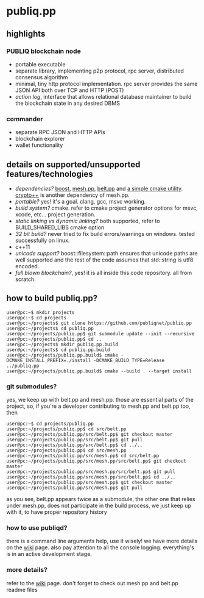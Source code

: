 # publiq.pp

## highlights
### PUBLIQ blockchain node
+ portable executable
+ separate library, implementing p2p protocol, rpc server, distributed consensus algorithm
+ minimal, tiny http protocol implementation. rpc server provides the same JSON API both over TCP and HTTP (POST)
+ *action log*, interface that allows relational database maintainer to build the blockchain state in any desired DBMS
### commander
+ separate RPC JSON and HTTP APIs
+ blockchain explorer
+ wallet functionality

## details on supported/unsupported features/technologies
+ *dependencies?* [boost](https://www.boost.org "boost"), [mesh.pp](https://github.com/publiqnet/mesh.pp "mesh.pp"), [belt.pp](https://github.com/publiqnet/belt.pp "belt.pp") and [a simple cmake utility](https://github.com/publiqnet/cmake_utility "the simple title for the simple cmake utility"). [crypto++](https://www.cryptopp.com/ "crypto++") is another dependency of mesh.pp.
+ *portable?* yes! it's a goal. clang, gcc, msvc working.
+ *build system?* cmake. refer to cmake project generator options for msvc, xcode, etc... project generation.
+ *static linking vs dynamic linking?* both supported, refer to BUILD_SHARED_LIBS cmake option
+ *32 bit build?* never tried to fix build errors/warnings on windows. tested successfully on linux.
+ c++11
+ *unicode support?* boost::filesystem::path ensures that unicode paths are well supported and the rest of the code assumes that std::string is utf8 encoded.
+ *full blown blockchain?*, yes! it is all inside this code repository. all from scratch.

## how to build publiq.pp?
```console
user@pc:~$ mkdir projects
user@pc:~$ cd projects
user@pc:~/projects$ git clone https://github.com/publiqnet/publiq.pp
user@pc:~/projects$ cd publiq.pp
user@pc:~/projects/publiq.pp$ git submodule update --init --recursive
user@pc:~/projects/publiq.pp$ cd ..
user@pc:~/projects$ mkdir publiq.pp.build
user@pc:~/projects$ cd publiq.pp.build
user@pc:~/projects/publiq.pp.build$ cmake -DCMAKE_INSTALL_PREFIX=./install -DCMAKE_BUILD_TYPE=Release ../publiq.pp
user@pc:~/projects/publiq.pp.build$ cmake --build . --target install
```

### git submodules?
yes, we keep up with belt.pp and mesh.pp. those are essential parts of the project, so, if you're a developer contributing to mesh.pp and belt.pp too, then
```console
user@pc:~$ cd projects/publiq.pp
user@pc:~/projects/publiq.pp$ cd src/belt.pp
user@pc:~/projects/publiq.pp/src/belt.pp$ git checkout master
user@pc:~/projects/publiq.pp/src/belt.pp$ git pull
user@pc:~/projects/publiq.pp/src/belt.pp$ cd ../..
user@pc:~/projects/publiq.pp$ cd src/mesh.pp
user@pc:~/projects/publiq.pp/src/mesh.pp$ cd src/belt.pp
user@pc:~/projects/publiq.pp/src/mesh.pp/src/belt.pp$ git checkout master
user@pc:~/projects/publiq.pp/src/mesh.pp/src/belt.pp$ git pull
user@pc:~/projects/publiq.pp/src/mesh.pp/src/belt.pp$ cd ../..
user@pc:~/projects/publiq.pp/src/mesh.pp$ git checkout master
user@pc:~/projects/publiq.pp/src/mesh.pp$ git pull
```
as you see, belt.pp appears twice as a submodule, the other one that relies under mesh.pp, does not participate in the build process, we just keep up with it, to have proper repository history

### how to use publiqd?
there is a command line arguments help, use it wisely! we have more details on the [wiki](https://github.com/publiqnet/publiq.pp/wiki/1.2-Executables "wiki") page.
also pay attention to all the console logging.
everything's is in an active development stage.

### more details?
refer to the [wiki](https://github.com/publiqnet/publiq.pp/wiki "wiki") page.
don't forget to check out mesh.pp and belt.pp readme files
